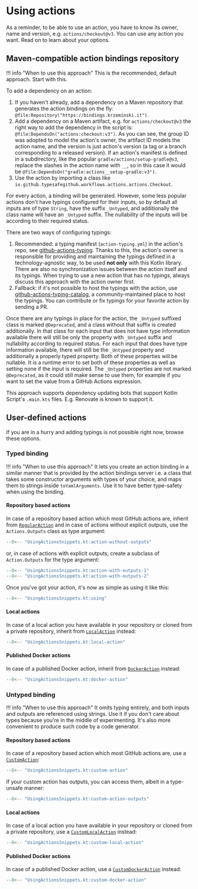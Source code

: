 # Using actions

As a reminder, to be able to use an action, you have to know its owner, name and version, e.g. `actions/checkout@v3`.
You can use any action you want. Read on to learn about your options.

## Maven-compatible action bindings repository

!!! info "When to use this approach"
    This is the recommended, default approach. Start with this.

To add a dependency on an action:
1. If you haven't already, add a dependency on a Maven repository that generates the action bindings on the fly:
   `@file:Repository("https://bindings.krzeminski.it")`.
2. Add a dependency on a Maven artifact, e.g. for `actions/checkout@v3` the right way to add the dependency in the
   script is: `@file:DependsOn("actions:checkout:v3")`. As you can see, the group ID was adopted to model the action's
   owner, the artifact ID models the action name, and the version is just action's version (a tag or a branch
   corresponding to a released version). If an action's manifest is defined in a subdirectory, like the popular
   `gradle/actions/setup-gradle@v3`, replace the slashes in the action name with `__`, so in this case it would be
   `@file:DependsOn("gradle:actions__setup-gradle:v3")`.
3. Use the action by importing a class like `io.github.typesafegithub.workflows.actions.actions.Checkout`.

For every action, a binding will be generated. However, some less popular actions don't have typings configured for
their inputs, so by default all inputs are of type `String`, have the suffix `_Untyped`, and additionally the class
name will have an `_Untyped` suffix. The nullability of the inputs will be according to their required status.

There are two ways of configuring typings:
1. Recommended: a typing manifest (`action-typing.yml`) in the action's repo, see
   [github-actions-typing](https://github.com/typesafegithub/github-actions-typing/). Thanks to this, the action's owner
   is responsible for providing and maintaining the typings defined in a technology-agnostic way, to be used
   **not only** with this Kotlin library. There are also no synchronization issues between the action itself and its
   typings. When trying to use a new action that has no typings, always discuss this approach with the action owner
   first.
2. Fallback: if it's not possible to host the typings with the action, use
   [github-actions-typing-catalog](https://github.com/typesafegithub/github-actions-typing-catalog),
   a community-maintained place to host the typings. You can contribute or fix typings for your favorite action by
   sending a PR.

Once there are any typings in place for the action, the `_Untyped` suffixed class is marked `@Deprecated`, and a class
without that suffix is created additionally. In that class for each input that does not have type information available
there will still be only the property with `_Untyped` suffix and nullability according to required status. For each
input that does have type information available, there will still be the `_Untyped` property and additionally a
properly typed property. Both of these properties will be nullable. It is a runtime error to set both of these
properties as well as setting none if the input is required. The `_Untyped` properties are not marked `@Deprecated`,
as it could still make sense to use them, for example if you want to set the value from a GitHub Actions expression.

This approach supports dependency updating bots that support Kotlin Script's `.main.kts` files. E.g. Renovate is known
to support it.

## User-defined actions

If you are in a hurry and adding typings is not possible right now, browse these options.

### Typed binding

!!! info "When to use this approach"
    It lets you create an action binding in a similar manner that is provided by the action bindings server i.e. a class
    that takes some constructor arguments with types of your choice, and maps them to strings inside `toYamlArguments`.
    Use it to have better type-safety when using the binding.

#### Repository based actions

In case of a repository based action which most GitHub actions are, inherit from [`RegularAction`](https://github.com/typesafegithub/github-workflows-kt/blob/main/github-workflows-kt/src/main/kotlin/io/github/typesafegithub/workflows/domain/actions/RegularAction.kt)
and in case of actions without explicit outputs, use the `Actions.Outputs` class as type argument:

```kotlin
--8<-- "UsingActionsSnippets.kt:action-without-outputs"
```

or, in case of actions with explicit outputs, create a subclass of `Action.Outputs` for the type argument:

```kotlin
--8<-- "UsingActionsSnippets.kt:action-with-outputs-1"
--8<-- "UsingActionsSnippets.kt:action-with-outputs-2"
```

Once you've got your action, it's now as simple as using it like this:

```kotlin
--8<-- "UsingActionsSnippets.kt:using"
```

#### Local actions

In case of a local action you have available in your repository or cloned from a private repository,
inherit from [`LocalAction`](https://github.com/typesafegithub/github-workflows-kt/blob/main/github-workflows-kt/src/main/kotlin/io/github/typesafegithub/workflows/domain/actions/LocalAction.kt) instead:

```kotlin
--8<-- "UsingActionsSnippets.kt:local-action"
```

#### Published Docker actions

In case of a published Docker action, inherit from [`DockerAction`](https://github.com/typesafegithub/github-workflows-kt/blob/main/github-workflows-kt/src/main/kotlin/io/github/typesafegithub/workflows/domain/actions/DockerAction.kt) instead:

```kotlin
--8<-- "UsingActionsSnippets.kt:docker-action"
```

### Untyped binding

!!! info "When to use this approach"
    It omits typing entirely, and both inputs and outputs are referenced using strings. Use it if you don't care about
    types because you're in the middle of experimenting. It's also more convenient to produce such code by a code
    generator.

#### Repository based actions

In case of a repository based action which most GitHub actions are, use a [`CustomAction`](https://github.com/typesafegithub/github-workflows-kt/blob/main/github-workflows-kt/src/main/kotlin/io/github/typesafegithub/workflows/actions/CustomAction.kt):

```kotlin
--8<-- "UsingActionsSnippets.kt:custom-action"
```

If your custom action has outputs, you can access them, albeit in a type-unsafe manner:

```kotlin
--8<-- "UsingActionsSnippets.kt:custom-action-outputs"
```

#### Local actions

In case of a local action you have available in your repository or cloned from a private repository,
use a [`CustomLocalAction`](https://github.com/typesafegithub/github-workflows-kt/blob/main/github-workflows-kt/src/main/kotlin/io/github/typesafegithub/workflows/actions/CustomLocalAction.kt) instead:

```kotlin
--8<-- "UsingActionsSnippets.kt:custom-local-action"
```

#### Published Docker actions

In case of a published Docker action, use a [`CustomDockerAction`](https://github.com/typesafegithub/github-workflows-kt/blob/main/github-workflows-kt/src/main/kotlin/io/github/typesafegithub/workflows/actions/CustomDockerAction.kt) instead:

```kotlin
--8<-- "UsingActionsSnippets.kt:custom-docker-action"
```
